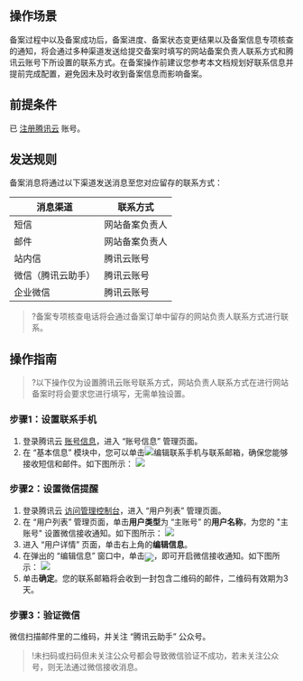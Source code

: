 ## 操作场景
备案过程中以及备案成功后，备案进度、备案状态变更结果以及备案信息专项核查的通知，将会通过多种渠道发送给提交备案时填写的网站备案负责人联系方式和腾讯云账号下所设置的联系方式。在备案操作前建议您参考本文档规划好联系信息并提前完成配置，避免因未及时收到备案信息而影响备案。

## 前提条件
已 [注册腾讯云](https://cloud.tencent.com/document/product/1263/46191) 账号。


## 发送规则
备案消息将通过以下渠道发送消息至您对应留存的联系方式：

| 消息渠道 | 联系方式 | 
|---------|---------|
|  短信  | 网站备案负责人 | 
|  邮件  | 网站备案负责人 | 
|  站内信  | 腾讯云账号 | 
|  微信（腾讯云助手）  | 腾讯云账号 | 
| 企业微信  | 腾讯云账号 | 

>?备案专项核查电话将会通过备案订单中留存的网站负责人联系方式进行联系。

## 操作指南
>?以下操作仅为设置腾讯云账号联系方式，网站负责人联系方式在进行网站备案时将会要求您进行填写，无需单独设置。

### 步骤1：设置联系手机
1. 登录腾讯云 [账号信息](https://console.cloud.tencent.com/developer)，进入 “账号信息” 管理页面。
2. 在 “基本信息” 模块中，您可以单击![](https://main.qcloudimg.com/raw/27a609b3326445fb543ee31882a73c88.png)编辑联系手机与联系邮箱，确保您能够接收短信和邮件。如下图所示：
![](https://main.qcloudimg.com/raw/f246b352df38b1521000517e5389f7e4.png)


### 步骤2：设置微信提醒
1. 登录腾讯云 [访问管理控制台](https://console.cloud.tencent.com/cam)，进入 “用户列表” 管理页面。
2. 在 “用户列表” 管理页面，单击**用户类型**为 “主账号” 的**用户名称**，为您的 "主账号" 设置微信接收通知。如下图所示：
![](https://main.qcloudimg.com/raw/7d689b9278d5712e6fa6ff46581ca049.png)
3. 进入 “用户详情” 页面，单击右上角的**编辑信息**。
4. 在弹出的 “编辑信息” 窗口中，单击<span ><img src="https://main.qcloudimg.com/raw/3e46d1b5a3578be94c9b5803006ffb7a.png" style="margin-bottom:-5px;"/></span>，即可开启微信接收通知。如下图所示：
![](https://main.qcloudimg.com/raw/11b81a3c760a96c9bed7b238708101cc.png)
5. 单击**确定**。您的联系邮箱将会收到一封包含二维码的邮件，二维码有效期为3天。

### 步骤3：验证微信
微信扫描邮件里的二维码，并关注 “腾讯云助手” 公众号。
>!未扫码或扫码但未关注公众号都会导致微信验证不成功，若未关注公众号，则无法通过微信接收消息。


